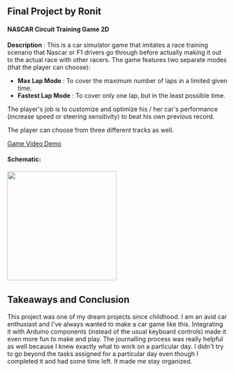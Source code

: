## Final Project by Ronit

#### NASCAR Circuit Training Game 2D

**Description** : This is a car simulator game that imitates a race training scenario that Nascar or F1 drivers go through before actually making it out to the actual race with other racers. The game features two separate modes (that the player can choose):
- **Max Lap Mode** : To cover the maximum number of laps in a limited given time.
- **Fastest Lap Mode** : To cover only one lap, but in the least possible time.

The player's job is to customize and optimize his / her car's performance (increase speed or steering sensitivity) to beat his own previous record.

The player can choose from three different tracks as well.

[Game Video Demo](https://youtu.be/b6Us0yah0hc)

#### Schematic:

<img src="https://github.com/ronit-singh/Intro_to_IM/blob/main/Final%20Project/schematic_final.jpg" height="250"> &emsp;&emsp;

## Takeaways and Conclusion

This project was one of my dream projects since childhood. I am an avid car enthusiast and I've always wanted to make a car game like this. Integrating it with Arduino components (instead of the usual keyboard controls) made it even more fun to make and play. The journalling process was really helpful as well because I knew exactly what to work on a particular day. I didn't try to go beyond the tasks assigned for a particular day even though I completed it and had some time left. It made me stay organized.
